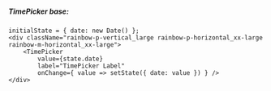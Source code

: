 ##### TimePicker base:

    initialState = { date: new Date() };
    <div className="rainbow-p-vertical_large rainbow-p-horizontal_xx-large rainbow-m-horizontal_xx-large">
        <TimePicker
            value={state.date}
            label="TimePicker Label"
            onChange={ value => setState({ date: value }) } />
    </div>
